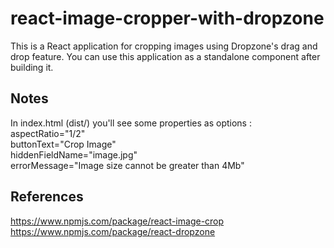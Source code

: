 # react-image-cropper-with-dropzone
This is a React application for cropping images using Dropzone's drag and drop feature.
You can use this application as a standalone component after building it.

## Notes
In index.html (dist/) you'll see some properties as options :<br/>
aspectRatio="1/2" <br/>
buttonText="Crop Image" <br/>
hiddenFieldName="image.jpg" <br/>
errorMessage="Image size cannot be greater than 4Mb"<br/>

## References
https://www.npmjs.com/package/react-image-crop <br/>
https://www.npmjs.com/package/react-dropzone
